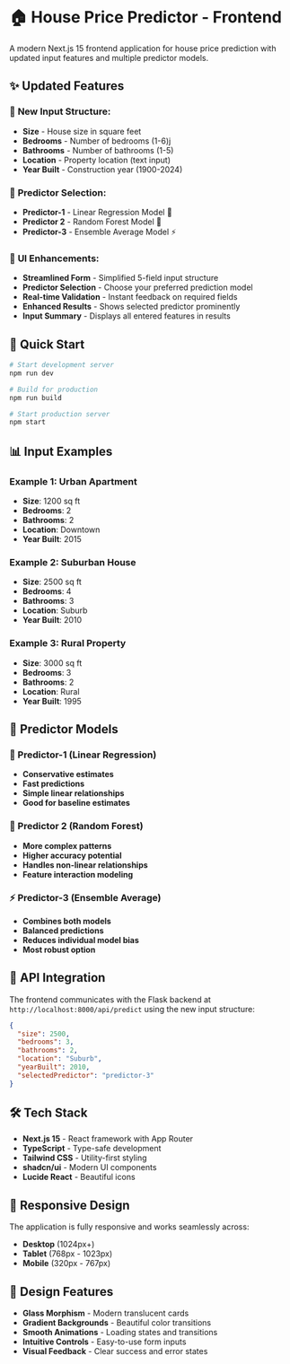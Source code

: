 # 🏠 House Price Predictor - Frontend

A modern Next.js 15 frontend application for house price prediction with updated input features and multiple predictor models.

## ✨ Updated Features

### 🔄 **New Input Structure:**
- **Size** - House size in square feet
- **Bedrooms** - Number of bedrooms (1-6)j
- **Bathrooms** - Number of bathrooms (1-5)
- **Location** - Property location (text input)
- **Year Built** - Construction year (1900-2024)

### 🤖 **Predictor Selection:**
- **Predictor-1** - Linear Regression Model 🤖
- **Predictor 2** - Random Forest Model 🌲
- **Predictor-3** - Ensemble Average Model ⚡

### 🎨 **UI Enhancements:**
- **Streamlined Form** - Simplified 5-field input structure
- **Predictor Selection** - Choose your preferred prediction model
- **Real-time Validation** - Instant feedback on required fields
- **Enhanced Results** - Shows selected predictor prominently
- **Input Summary** - Displays all entered features in results

## 🚀 Quick Start

```bash
# Start development server
npm run dev

# Build for production
npm run build

# Start production server
npm start
```

## 📊 Input Examples

### Example 1: Urban Apartment
- **Size**: 1200 sq ft
- **Bedrooms**: 2
- **Bathrooms**: 2
- **Location**: Downtown
- **Year Built**: 2015

### Example 2: Suburban House
- **Size**: 2500 sq ft
- **Bedrooms**: 4
- **Bathrooms**: 3
- **Location**: Suburb
- **Year Built**: 2010

### Example 3: Rural Property
- **Size**: 3000 sq ft
- **Bedrooms**: 3
- **Bathrooms**: 2
- **Location**: Rural
- **Year Built**: 1995

## 🎯 Predictor Models

### 🤖 Predictor-1 (Linear Regression)
- **Conservative estimates**
- **Fast predictions**
- **Simple linear relationships**
- **Good for baseline estimates**

### 🌲 Predictor 2 (Random Forest)
- **More complex patterns**
- **Higher accuracy potential**
- **Handles non-linear relationships**
- **Feature interaction modeling**

### ⚡ Predictor-3 (Ensemble Average)
- **Combines both models**
- **Balanced predictions**
- **Reduces individual model bias**
- **Most robust option**

## 🔗 API Integration

The frontend communicates with the Flask backend at `http://localhost:8000/api/predict` using the new input structure:

```json
{
  "size": 2500,
  "bedrooms": 3,
  "bathrooms": 2,
  "location": "Suburb",
  "yearBuilt": 2010,
  "selectedPredictor": "predictor-3"
}
```

## 🛠️ Tech Stack

- **Next.js 15** - React framework with App Router
- **TypeScript** - Type-safe development
- **Tailwind CSS** - Utility-first styling
- **shadcn/ui** - Modern UI components
- **Lucide React** - Beautiful icons

## 📱 Responsive Design

The application is fully responsive and works seamlessly across:
- **Desktop** (1024px+)
- **Tablet** (768px - 1023px)
- **Mobile** (320px - 767px)

## 🎨 Design Features

- **Glass Morphism** - Modern translucent cards
- **Gradient Backgrounds** - Beautiful color transitions
- **Smooth Animations** - Loading states and transitions
- **Intuitive Controls** - Easy-to-use form inputs
- **Visual Feedback** - Clear success and error states